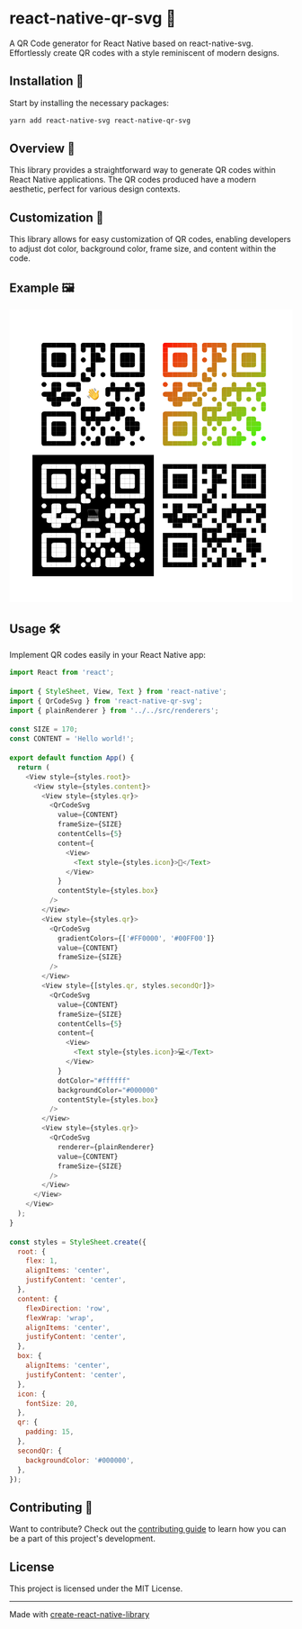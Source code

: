 # react-native-qr-svg 📱

A QR Code generator for React Native based on react-native-svg. Effortlessly create QR codes with a style reminiscent of modern designs.

## Installation 🚀
Start by installing the necessary packages:
```sh
yarn add react-native-svg react-native-qr-svg
```

## Overview 🌟

This library provides a straightforward way to generate QR codes within React Native applications. The QR codes produced have a modern aesthetic, perfect for various design contexts.

## Customization 🎨

This library allows for easy customization of QR codes, enabling developers to adjust dot color, background color, frame size, and content within the code.

## Example 🖼️

<img src="screenshot/1.png" width="1027" alt='example'>

## Usage 🛠️

Implement QR codes easily in your React Native app:

```js
import React from 'react';

import { StyleSheet, View, Text } from 'react-native';
import { QrCodeSvg } from 'react-native-qr-svg';
import { plainRenderer } from '../../src/renderers';

const SIZE = 170;
const CONTENT = 'Hello world!';

export default function App() {
  return (
    <View style={styles.root}>
      <View style={styles.content}>
        <View style={styles.qr}>
          <QrCodeSvg
            value={CONTENT}
            frameSize={SIZE}
            contentCells={5}
            content={
              <View>
                <Text style={styles.icon}>👋</Text>
              </View>
            }
            contentStyle={styles.box}
          />
        </View>
        <View style={styles.qr}>
          <QrCodeSvg
            gradientColors={['#FF0000', '#00FF00']}
            value={CONTENT}
            frameSize={SIZE}
          />
        </View>
        <View style={[styles.qr, styles.secondQr]}>
          <QrCodeSvg
            value={CONTENT}
            frameSize={SIZE}
            contentCells={5}
            content={
              <View>
                <Text style={styles.icon}>💻</Text>
              </View>
            }
            dotColor="#ffffff"
            backgroundColor="#000000"
            contentStyle={styles.box}
          />
        </View>
        <View style={styles.qr}>
          <QrCodeSvg
            renderer={plainRenderer}
            value={CONTENT}
            frameSize={SIZE}
          />
        </View>
      </View>
    </View>
  );
}

const styles = StyleSheet.create({
  root: {
    flex: 1,
    alignItems: 'center',
    justifyContent: 'center',
  },
  content: {
    flexDirection: 'row',
    flexWrap: 'wrap',
    alignItems: 'center',
    justifyContent: 'center',
  },
  box: {
    alignItems: 'center',
    justifyContent: 'center',
  },
  icon: {
    fontSize: 20,
  },
  qr: {
    padding: 15,
  },
  secondQr: {
    backgroundColor: '#000000',
  },
});


```

## Contributing 🤝

Want to contribute? Check out the [contributing guide](CONTRIBUTING.md) to learn how you can be a part of this project's development.

## License

This project is licensed under the MIT License.

---

Made with [create-react-native-library](https://github.com/callstack/react-native-builder-bob)

